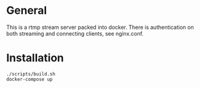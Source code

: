 # General
This is a rtmp stream server packed into docker.
There is authentication on both streaming and connecting clients, see nginx.conf.

# Installation
```
./scripts/build.sh
docker-compose up
```